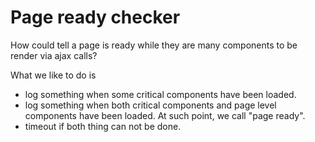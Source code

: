 Page ready checker
==================

How could tell a page is ready while they are many components to be render via ajax calls?

What we like to do is 

- log something when some critical components have been loaded.
- log something when both critical components and page level components have been loaded. At such point, we call "page ready".
- timeout if both thing can not be done.

